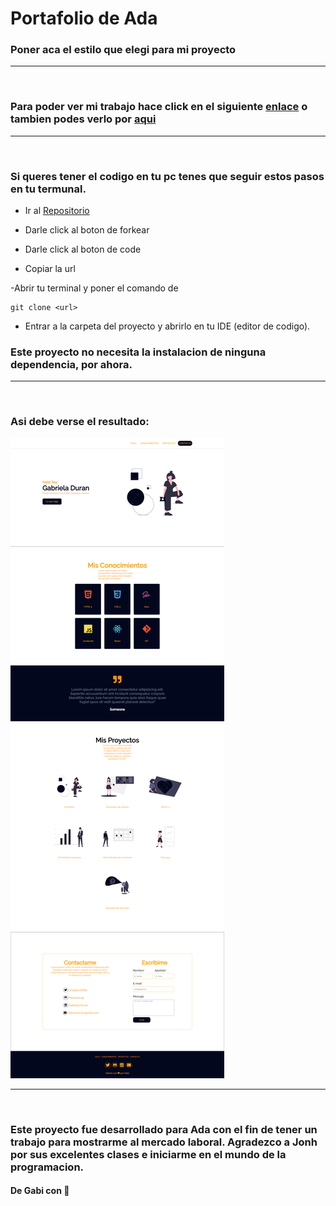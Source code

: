 # Portafolio de Ada

### Poner aca el estilo que elegi para mi proyecto

***
<br>

### Para poder ver mi trabajo hace click en el siguiente [enlace](mandisa-94.github.io/portafolio/.) o tambien podes verlo por [aqui]()

***
<br>

### Si queres tener el codigo en tu pc tenes que seguir estos pasos en tu termunal.

- Ir al [Repositorio](https://github.com/Mandisa-94/Portafolio)

- Darle click al boton de forkear

- Darle click al boton de code

- Copiar la url

-Abrir tu terminal y poner el comando de 
```
git clone <url>
```
- Entrar a la carpeta del proyecto y abrirlo en tu IDE (editor de codigo).

### Este proyecto no necesita la instalacion de ninguna dependencia, por ahora.

***
<br>

### Asi debe verse el resultado: 

![Imagen](./img/screencapture-mandisa.png)

***
<br>

### Este proyecto fue desarrollado para Ada con el fin de tener un trabajo para mostrarme al mercado laboral. Agradezco a Jonh por sus excelentes clases e iniciarme en el mundo de la programacion.

#### De Gabi con 💛


